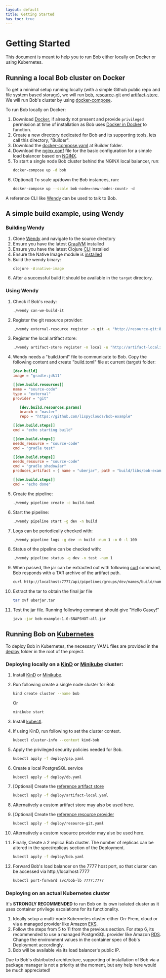 ```yaml
---
layout: default
title: Getting Started
has_toc: true 
---
```


# Getting Started

This document is meant to help you to run Bob either locally on Docker or using Kubernetes.

## Running a local Bob cluster on Docker

To get a minimal setup running locally (with a simple Github public repo and file system based storage), we will run [bob](https://github.com/bob-cd/bob), [resource-git](https://github.com/bob-cd/resource-git) and [artifact-store](https://github.com/bob-cd/artifact-local). We will run Bob's cluster by using [docker-compose](https://docs.docker.com/compose/).

To run Bob locally on Docker:
1. Download [Docker](https://www.docker.com/), if already not present and provide `privileged` permission at time of installation as Bob uses [Docker in Docker](https://www.docker.com/blog/docker-can-now-run-within-docker/) to function.
1. Create a new directory dedicated for Bob and its supporting tools, lets call this directory, "Builder".
1. Download the [docker-compose.yaml](https://github.com/bob-cd/bob/blob/master/docker-compose.yaml) at Builder folder.
1. Download the [nginx.conf](https://github.com/bob-cd/bob/blob/master/nginx.conf) file for the basic configuration for a simple load balancer based on [NGINX](https://www.nginx.com/resources/wiki/).
1. To start a single node Bob cluster behind the NGINX local balancer, run:
   ```bash
   docker-compose up -d bob
   ```
1. (Optional) To scale up/down the Bob instances, run:
   ```bash
   docker-compose up --scale bob-node=<new-nodes-count> -d
   ```

A reference CLI like [Wendy](https://github.com/bob-cd/wendy) can be used to talk to Bob.

## A simple build example, using Wendy

### Building Wendy
1. Clone [Wendy](https://github.com/bob-cd/wendy) and navigate to the source directory
1. Ensure you have the latest [GraalVM](https://www.graalvm.org/docs/getting-started/) installed
1. Ensure you have the latest Clojure [CLI](https://clojure.org/guides/getting_started) installed
1. Ensure the Native Image module is [installed](https://www.graalvm.org/docs/reference-manual/native-image/)
1. Build the wendy binary:
   ```bash
   clojure -A:native-image
   ```
1. After a successful build it should be available in the `target` directory.

### Using Wendy
1. Check if Bob's ready:
   ```bash
   ./wendy can-we-build-it
   ```
1. Register the git resource provider:
   ```bash
   ./wendy external-resource register -n git -u "http://resource-git:8000"
   ```
1. Register the local artifact store:
   ```bash
   ./wendy artifact-store register -n local -u "http://artifact-local:8001"
   ```
1. Wendy needs a "build.toml" file to communicate to Bob. Copy the following content and create "build.toml" file at current (target) folder:
   ```toml
   [dev.build]
   image = "gradle:jdk11"

   [[dev.build.resources]]
   name = "source-code"
   type = "external"
   provider = "git"

      [dev.build.resources.params]
      branch = "master"
      repo = "https://github.com/lispyclouds/bob-example"

   [[dev.build.steps]]
   cmd = "echo starting build"

   [[dev.build.steps]]
   needs_resource = "source-code"
   cmd = "gradle test"

   [[dev.build.steps]]
   needs_resource = "source-code"
   cmd = "gradle shadowJar"
   produces_artifact = { name = "uberjar", path = "build/libs/bob-example-1.0-SNAPSHOT-all.jar", store = "local" }

   [[dev.build.steps]]
   cmd = "echo done"
   ```
1. Create the pipeline:
   ```bash
   ./wendy pipeline create -c build.toml
   ```
1. Start the pipeline:
   ```bash
   ./wendy pipeline start -g dev -n build
   ```
1. Logs can be periodically checked with:
   ```bash
   ./wendy pipeline logs -g dev -n build -num 1 -o 0 -l 100
   ```
1. Status of the pipeline can be checked with:
   ```bash
   ./wendy pipeline status -g dev -n test -num 1
   ```
1. When passed, the jar can be extracted out with following [curl](https://curl.haxx.se/) command, Bob responds with a TAR archive of the artifact path.
   ```bash
   curl http://localhost:7777/api/pipelines/groups/dev/names/build/number/1/artifacts/store/local/name/uberjar -o uberjar.tar
   ```
1. Extract the tar to obtain the final jar file
   ```bash
   tar xvf uberjar.tar
   ```
1. Test the jar file. Running following command should give "Hello Casey!"
   ```bash
   java -jar bob-example-1.0-SNAPSHOT-all.jar
   ```

## Running Bob on [Kubernetes](https://kubernetes.io/)

To deploy Bob in Kubernetes, the necessary YAML files are provided in the [deploy](https://github.com/bob-cd/bob/tree/master/deploy) folder in the root of the project.

### Deploying locally on a [KinD](https://kind.sigs.k8s.io/) or [Minikube](https://kubernetes.io/docs/setup/learning-environment/minikube/) cluster:
1. Install [KinD](https://kind.sigs.k8s.io/docs/user/quick-start) or [Minikube](https://kubernetes.io/docs/setup/learning-environment/minikube/).
1. Run following create a single node cluster for Bob
   ```bash
   kind create cluster --name bob
   ```

   Or

   ```bash
   minikube start
   ```
1. Install [kubectl](https://kubernetes.io/docs/tasks/tools/install-kubectl/).
1. If using KinD, run following to set the cluster context.
   ```bash
   kubectl cluster-info --context kind-bob
   ```
1. Apply the privileged security policies needed for Bob.
   ```bash
   kubectl apply -f deploy/psp.yaml
   ```
1. Create a local PostgreSQL service
   ```bash
   kubectl apply -f deploy/db.yaml
   ```
1. [Optional] Create the [reference artifact store](https://github.com/bob-cd/artifact-local)
   ```bash
   kubectl apply -f deploy/artifact-local.yaml
   ```
1. Alternatively a custom artifact store may also be used here.
1. [Optional] Create the [reference resource provider](https://github.com/bob-cd/resource-git)
   ```bash
   kubectl apply -f deploy/resource-git.yaml
   ```
1. Alternatively a custom resource provider may also be used here.
1. Finally, Create a 2 replica Bob cluster. The number of replicas
   can be altered in the spec/replicas section of the Deployment.
   ```bash
   kubectl apply -f deploy/bob.yaml
   ```
1. Forward Bob's load balancer on the 7777 host port, so that cluster can be accessed via http://localhost:7777
   ```bash
   kubectl port-forward svc/bob-lb 7777:7777
   ```

### Deploying on an actual Kubernetes cluster

It's **STRONGLY RECOMMENDED** to run Bob on its own isolated cluster as it uses container privilege escalations for its functionality.

1. Ideally setup a multi-node Kubernetes cluster either On-Prem, cloud or via a managed provider like Amazon [EKS](https://aws.amazon.com/eks/).
1. Follow the steps from 5 to 11 from the previous section. For step 6, its recommended to use a managed PostgreSQL provider like Amazon [RDS](https://aws.amazon.com/rds/). Change the environment values in the container spec of Bob's Deployment accordingly.
1. Bob will be available via its load balancer's public IP.


Due to Bob's distributed architecture, supporting of installation of Bob via a package manager is not a priority at the moment, but any help here would be much appreciated!